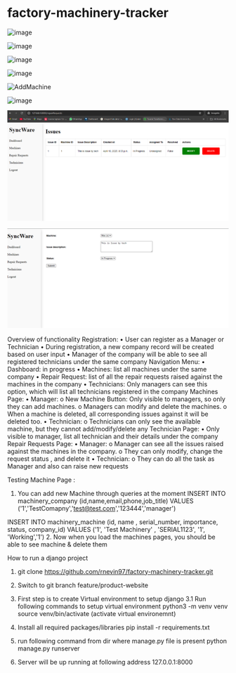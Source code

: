 # factory-machinery-tracker

![image](https://github.com/user-attachments/assets/11ba8bd1-d6d7-4858-a0e1-2a812790007b)

![image](https://github.com/user-attachments/assets/6a3094b8-ba5f-419e-87a2-1be8aa65ad8c)

![image](https://github.com/user-attachments/assets/21db995a-2d06-4064-9a4d-a970583fd534)

![image](https://github.com/user-attachments/assets/df01fee6-2174-4dfb-a237-5a5ce1c5898c)

![AddMachine](https://github.com/user-attachments/assets/cd07ec14-2806-4cfb-9bdf-57236dd1bca3)


![image](https://github.com/user-attachments/assets/5d600740-eef5-4506-88e1-b21f1cbcf462)




![alt text](IssueScreen.PNG) 

![alt text](<add_modify issue.PNG>)



Overview of functionality
Registration:
•	User can register as a Manager or Technician
•	During registration, a new company record will be created based on user input
•	Manager of the company will be able to see all registered technicians under the same company
Navigation Menu:
•	Dashboard: in progress
•	Machines: list all machines under the same company
•	Repair Request: list of all the repair requests raised against the machines in the company
•	Technicians: Only managers can see this option, which will list all technicians registered in the company
Machines Page:
•	Manager:
o	New Machine Button: Only visible to managers, so only they can add machines.
o	Managers can modify and delete the machines.
o	When a machine is deleted, all corresponding issues against it will be deleted too.
•	Technician:
o	Technicians can only see the available machine, but they cannot add/modify/delete any
Technician Page:
•	Only visible to manager, list all technician and their details under the company
Repair Requests Page:
•	Manager:
o	Manager can see all the issues raised against the machines in the company.
o	They can only modify, change the request status , and delete it
•	Technician:
o	They can do all the task as Manager and also can raise new requests


Testing Machine Page :
1. You can add new Machine through queries at the moment
INSERT INTO machinery_company (id,name,email,phone,job_title) VALUES ('1','TestComapny','test@test.com','123444','manager')

INSERT INTO machinery_machine (id, name , serial_number, importance, status, company_id) VALUES ('1', 'Test Machinery' , 'SERIAL1123', '1', 'Working','1')
2. Now when you load the machines pages, you should be able to see machine & delete them




How to run a django project

1. git clone https://github.com/rnevin97/factory-machinery-tracker.git

2. Switch to git branch feature/product-website

3. First step is to create Virtual environment to setup django
    3.1  Run following commands to setup virtual environment
         python3 -m venv venv
         source venv/bin/activate (activate virtual environemnt)

4. Install all required packages/libraries
    pip install -r requirements.txt

5. run following command from dir where manage.py file is present
    python manage.py runserver

6. Server will be up running at following address 127.0.0.1:8000
